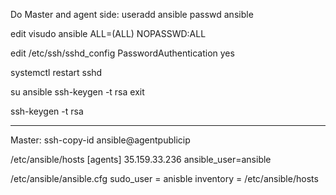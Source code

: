 Do Master and agent side:
useradd ansible
passwd ansible

edit visudo
ansible    ALL=(ALL)       NOPASSWD:ALL

edit /etc/ssh/sshd_config
PasswordAuthentication yes

systemctl restart sshd

su ansible
ssh-keygen -t rsa
exit

ssh-keygen -t rsa

----------------------------------------------
Master:
ssh-copy-id ansible@agentpublicip

/etc/ansible/hosts
[agents]
35.159.33.236 ansible_user=ansible


/etc/ansible/ansible.cfg
sudo_user = anisble
inventory      = /etc/ansible/hosts
